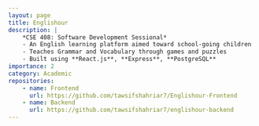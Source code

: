 ```yaml
---
layout: page
title: Englishour
description: |
    *CSE 408: Software Development Sessional*
    - An English learning platform aimed toward school-going children
    - Teaches Grammar and Vocabulary through games and puzzles
    - Built using **React.js**, **Express**, **PostgreSQL**
importance: 2
category: Academic
repositories:
    - name: Frontend
      url: https://github.com/tawsifshahriar7/Englishour-Frontend
    - name: Backend
      url: https://github.com/tawsifshahriar7/englishour-backend
---
```

